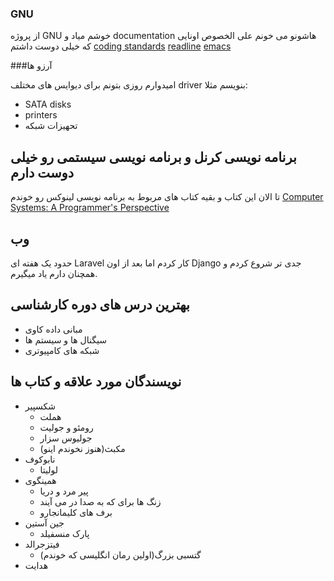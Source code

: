 ### 

### GNU

از پروژه
GNU
خوشم میاد و
documentation
هاشونو می خونم علی الخصوص اونایی که خیلی دوست داشتم
[coding standards](https://www.gnu.org/prep/standards/)
[readline](https://tiswww.case.edu/php/chet/readline/rltop.html)
[emacs](https://www.gnu.org/software/emacs/manual/html_node/emacs/index.html)

###آرزو ها

امیدوارم روزی بتونم برای دیوایس های مختلف
driver
بنویسم 
مثلا:
- SATA disks
- printers
- تحهیزات شبکه

## برنامه نویسی کرنل و برنامه نویسی سیستمی رو خیلی دوست دارم 

تا الان این کتاب و بقیه کتاب های مربوط به برنامه نویسی لینوکس رو خوندم
[Computer Systems: A Programmer's Perspective](https://www.amazon.com/Computer-Systems-Programmers-Perspective-3rd/dp/013409266X)

## وب 
حدود یک هفته ای 
Laravel
کار کردم اما بعد از اون 
Django
جدی تر شروع کردم و همچنان دارم یاد میگیرم.

## بهترین درس های دوره کارشناسی
- مبانی داده کاوی
- سیگنال ها و سیستم ها
- شبکه های کامپیوتری

## نویسندگان مورد علاقه و کتاب ها
- شکسپیر
  - هملت
  - رومئو و جولیت
  - جولیوس سزار
  - مکبث(هنوز نخوندم اینو)
- نابوکوف
  - لولیتا
- همینگوی  
  - پیر مرد و دریا
  - زنگ ها برای که به صدا در می آیند
  - برف های کلیمانجارو
- جین آستین
  - پارک منسفیلد
- فیتزجرالد
  - گتسبی بزرگ(اولین رمان انگلیسی که خوندم)
- هدایت
